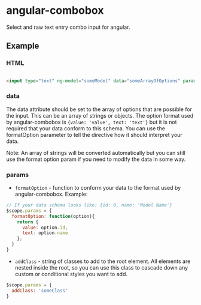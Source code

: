 angular-combobox
================

Select and raw text entry combo input for angular.

## Example

### HTML

```html

<input type="text" ng-model="someModel" data="someArrayOfOptions" params="params">
```

### data

The data attribute should be set to the array of options that are possible for the input. This can be an array of strings or objects. The option format used by angular-combobox is `{value: 'value', text: 'text'}` but it is not required that your data conform to this schema. You can use the formatOption parameter to tell the directive how it should interpret your data.

Note: An array of strings will be converted automatically but you can still use the format option param if you need to modify the data in some way.

### params

* `formatOption` - function to conform your data to the format used by angular-combobox. Example:
```javascript
// If your data schema looks like: {id: 0, name: 'Model Name'}
$scope.params = {
  formatOption: function(option){
    return {
      value: option.id,
      text: option.name
    };
  }
}
```
* `addClass` - string of classes to add to the root element. All elements are nested inside the root, so you can use this class to cascade down any custom or conditional styles you want to add.
```javascript
$scope.params = {
  addClass: 'someClass'
}
```
